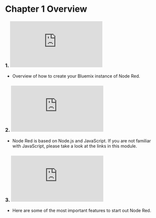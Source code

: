 # Chapter 1 Overview

### 1. ![Setting Up Bluemix](https://github.ibm.com/L-Gamerman/NodeRedEducation/blob/master/Chapter%201%20-%20Getting%20Started/1.%20Setting%20Up%20Bluemix.md)

- Overview of how to create your Bluemix instance of Node Red. 

### 2. ![Prerequisite JavaScript Modules](https://github.ibm.com/L-Gamerman/NodeRedEducation/blob/master/Chapter%201%20-%20Getting%20Started/2.%20Prerequisite%20JavaScript%20Modules.md)

- Node Red is based on Node.js and JavaScript. If you are not familiar with JavaScript, please take a look at the links in this module. 

### 3. ![Node Red Basics](https://github.ibm.com/L-Gamerman/NodeRedEducation/blob/master/Chapter%201%20-%20Getting%20Started/3.%20Node%20Red%20Basics.md)

- Here are some of the most important features to start out Node Red. 
